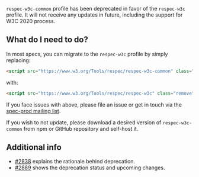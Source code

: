 `respec-w3c-common` profile has been deprecated in favor of the `respec-w3c` profile. It will not receive any updates in future, including the support for W3C 2020 process.

## What do I need to do?

In most specs, you can migrate to the `respec-w3c` profile by simply replacing:

```html
<script src="https://www.w3.org/Tools/respec/respec-w3c-common" class="remove" defer></script>
```

with:

```html
<script src="https://www.w3.org/Tools/respec/respec-w3c" class="remove" defer></script>
```

If you face issues with above, please file an issue or get in touch via the [spec-prod mailing list](https://lists.w3.org/Archives/Public/spec-prod/).

If you wish to not update, please download a desired version of `respec-w3c-common` from npm or GitHub repository and self-host it.

## Additional info

- [#2838](https://github.com/w3c/respec/pull/2838) explains the rationale behind deprecation.
- [#2889](https://github.com/w3c/respec/issues/2889) shows the deprecation status and upcoming changes.